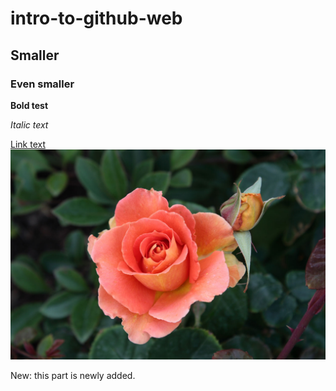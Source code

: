 # intro-to-github-web
## Smaller
### Even smaller

**Bold test**

*Italic text*

[Link text](https://www.google.com/)
![Rose pic](1081-1271375046TaAF.jpg)

New: this part is newly added. 
